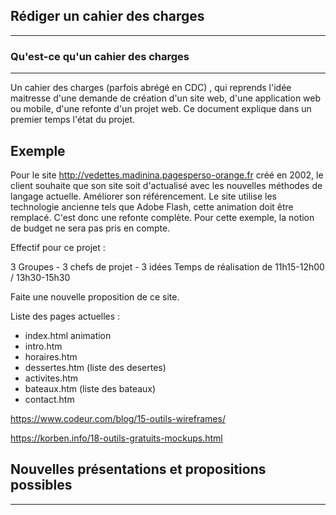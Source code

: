## Rédiger un cahier des charges
---------------------------------

### Qu'est-ce qu'un cahier des charges
---------------------------------------

Un cahier des charges (parfois abrégé en CDC) , qui reprends l'idée maitresse d'une demande de création d'un site web, d'une application web ou mobile, d'une refonte d'un projet web.
Ce document explique dans un premier temps l'état du projet.

Exemple 
--------

Pour le site http://vedettes.madinina.pagesperso-orange.fr créé en 2002, le client souhaite que son site soit d'actualisé avec les nouvelles méthodes de langage actuelle.
Améliorer son référencement.
Le site utilise les technologie ancienne tels que Adobe Flash, cette animation doit être remplacé. C'est donc une refonte complète.
Pour cette exemple, la notion de budget ne sera pas pris en compte.

Effectif pour ce projet :

3 Groupes - 3 chefs de projet - 3 idées
Temps de réalisation de 11h15-12h00 / 13h30-15h30

Faite une nouvelle proposition de ce site.

Liste des pages actuelles :
- index.html animation
- intro.htm
- horaires.htm
- dessertes.htm (liste des desertes)
- activites.htm
- bateaux.htm (liste des bateaux)
- contact.htm



https://www.codeur.com/blog/15-outils-wireframes/

https://korben.info/18-outils-gratuits-mockups.html


## Nouvelles présentations et propositions possibles
------------------------------------------------------






